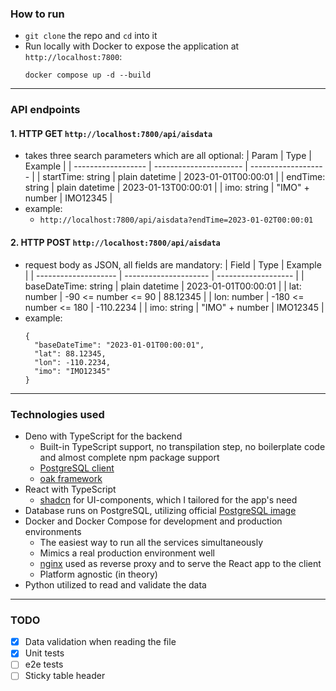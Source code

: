 ### How to run
- `git clone` the repo and `cd` into it
- Run locally with Docker to expose the application at `http://localhost:7800`:
    ```
    docker compose up -d --build
    ```
---
### API endpoints
#### 1. HTTP  GET `http://localhost:7800/api/aisdata`
  - takes three search parameters which are all optional:
    | Param              | Type                   | Example             |
    | ------------------ | ---------------------- | ------------------- |
    | startTime: string  | plain datetime         | 2023-01-01T00:00:01 |
    | endTime: string    | plain datetime         | 2023-01-13T00:00:01 |
    | imo: string        | "IMO" + number         | IMO12345            |
  - example:
    - `http://localhost:7800/api/aisdata?endTime=2023-01-02T00:00:01`

#### 2. HTTP POST `http://localhost:7800/api/aisdata`
  - request body as JSON, all fields are mandatory:
    | Field                | Type                  | Example             |
    | -------------------- | --------------------- | ------------------- |
    | baseDateTime: string | plain datetime        | 2023-01-01T00:00:01 |
    | lat: number          | -90 <= number <= 90   | 88.12345            |
    | lon: number          | -180 <= number <= 180 | -110.2234           |
    | imo: string          | "IMO" + number        | IMO12345            |
  - example:
    ```
    {
      "baseDateTime": "2023-01-01T00:00:01",
      "lat": 88.12345,
      "lon": -110.2234,
      "imo": "IMO12345"
    }
    ```
---

### Technologies used
- Deno with TypeScript for the backend
  - Built-in TypeScript support, no transpilation step, no boilerplate code and almost complete npm package support
  - [PostgreSQL client](https://deno.land/x/postgresjs)
  - [oak framework](https://deno.land/x/oak)
- React with TypeScript
  - [shadcn](https://ui.shadcn.com/) for UI-components, which I tailored for the app's need
- Database runs on PostgreSQL, utilizing official [PostgreSQL image](https://hub.docker.com/_/postgres)
- Docker and Docker Compose for development and production environments
  - The easiest way to run all the services simultaneously
  - Mimics a real production environment well
  - [nginx](https://hub.docker.com/_/nginx) used as reverse proxy and to serve the React app to the client
  - Platform agnostic (in theory)
- Python utilized to read and validate the data
---

### TODO
- [x] Data validation when reading the file
- [x] Unit tests
- [ ] e2e tests
- [ ] Sticky table header